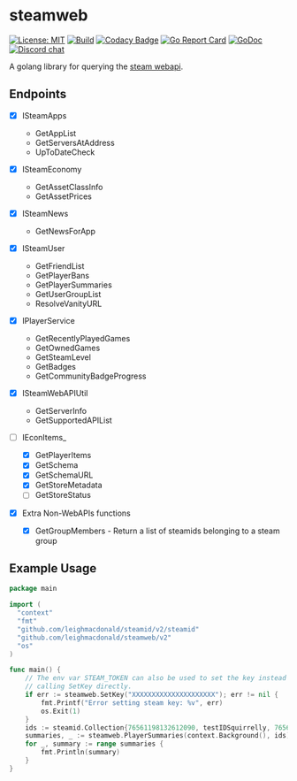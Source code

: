 # steamweb

[![License: MIT](https://img.shields.io/badge/License-MIT-yellow.svg)](https://opensource.org/licenses/MIT)
[![Build](https://github.com/leighmacdonald/steamweb/actions/workflows/check.yml/badge.svg?branch=master)](https://github.com/leighmacdonald/steamweb/actions/workflows/check.yml)
[![Codacy Badge](https://api.codacy.com/project/badge/Grade/f06234b0551a49cc8ac111d7b77827b2)](https://www.codacy.com/manual/leighmacdonald/steamweb?utm_source=github.com&amp;utm_medium=referral&amp;utm_content=leighmacdonald/steamweb&amp;utm_campaign=Badge_Grade)
[![Go Report Card](https://goreportcard.com/badge/github.com/leighmacdonald/steamweb)](https://goreportcard.com/report/github.com/leighmacdonald/steamweb)
[![GoDoc](https://godoc.org/github.com/leighmacdonald/steamweb?status.svg)](https://pkg.go.dev/github.com/leighmacdonald/steamweb)
[![Discord chat](https://img.shields.io/discord/704508824320475218)](https://discord.gg/YEWed3wY3F)

A golang library for querying the [steam webapi](https://wiki.teamfortress.com/wiki/WebAPI).

## Endpoints

- [x] ISteamApps
    - GetAppList
    - GetServersAtAddress
    - UpToDateCheck

- [x] ISteamEconomy
    - GetAssetClassInfo
    - GetAssetPrices

- [x] ISteamNews
    - GetNewsForApp

- [x] ISteamUser
    - GetFriendList
    - GetPlayerBans
    - GetPlayerSummaries
    - GetUserGroupList
    - ResolveVanityURL

- [x] IPlayerService
    - GetRecentlyPlayedGames
    - GetOwnedGames
    - GetSteamLevel
    - GetBadges
    - GetCommunityBadgeProgress
    
- [x] ISteamWebAPIUtil
    - GetServerInfo
    - GetSupportedAPIList

- [ ] IEconItems_<AppID>
    - [x] GetPlayerItems
    - [x] GetSchema
    - [x] GetSchemaURL
    - [x] GetStoreMetadata
    - [ ] GetStoreStatus

- [x] Extra Non-WebAPIs functions
  - [x] GetGroupMembers - Return a list of steamids belonging to a steam group

## Example Usage
```go
package main

import (
  "context"
  "fmt"
  "github.com/leighmacdonald/steamid/v2/steamid"
  "github.com/leighmacdonald/steamweb/v2"
  "os"
)

func main() {
    // The env var STEAM_TOKEN can also be used to set the key instead of 
    // calling SetKey directly.
    if err := steamweb.SetKey("XXXXXXXXXXXXXXXXXXXXX"); err != nil {
        fmt.Printf("Error setting steam key: %v", err)  
        os.Exit(1)
    }
    ids := steamid.Collection{76561198132612090, testIDSquirrelly, 76561197960435530}
    summaries, _ := steamweb.PlayerSummaries(context.Background(), ids)
    for _, summary := range summaries {
        fmt.Println(summary)        
    }
}
```

